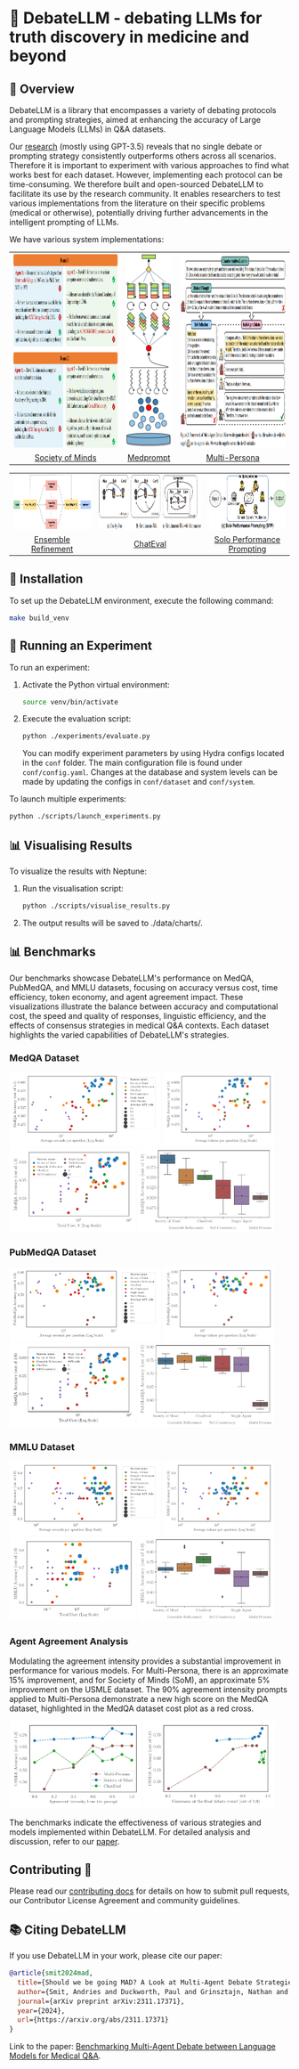# 💬 DebateLLM - debating LLMs for truth discovery in medicine and beyond

## 👀 Overview

DebateLLM is a library that encompasses a variety of debating protocols and prompting strategies, aimed at enhancing the accuracy of Large Language Models (LLMs) in Q&A datasets.

Our [research](https://arxiv.org/abs/2311.17371) (mostly using GPT-3.5) reveals that no single debate or prompting strategy consistently outperforms others across all scenarios. Therefore it is important to experiment with various approaches to find what works best for each dataset. However, implementing each protocol can be time-consuming. We therefore built and open-sourced DebateLLM to facilitate its use by the research community. It enables researchers to test various implementations from the literature on their specific problems (medical or otherwise), potentially driving further advancements in the intelligent prompting of LLMs.

We have various system implementations:

<table align="center">
  <tr>
    <td align="center"><img src="imgs/SocietyOfMind.png" style="height:350px; width:auto;"></td>
    <td align="center"><img src="imgs/Medprompt.png" style="height:350px; width:auto;"></td>
    <td align="center"><img src="imgs/MultiPersona.png" style="height:350px; width:auto;"></td>
  </tr>
  <tr>
    <td align="center"><a href="https://arxiv.org/abs/2305.14325">Society of Minds</a></td>
    <td align="center"><a href="https://arxiv.org/abs/2311.16452">Medprompt</a></td>
    <td align="center"><a href="https://arxiv.org/abs/2307.05300">Multi-Persona</a></td>
  </tr>
</table>

<table align="center">
  <tr>
    <td align="center"><img src="imgs/EnsembleRefinement.png" style="height:100px; width:auto;"></td>
    <td align="center"><img src="imgs/ChatEval.png" style="height:100px; width:auto;"></td>
    <td align="center"><img src="imgs/SPP.png" style="height:100px; width:auto;"></td>
  </tr>
  <tr>
    <td align="center"><a href="https://arxiv.org/abs/2305.09617">Ensemble Refinement</a></td>
    <td align="center"><a href="https://arxiv.org/abs/2308.07201">ChatEval</a></td>
    <td align="center"><a href="https://arxiv.org/abs/2307.05300">Solo Performance Prompting</a></td>
  </tr>
</table>



## 🔧 Installation

To set up the DebateLLM environment, execute the following command:

```bash
make build_venv
```

## 🚀 Running an Experiment

To run an experiment:

1. Activate the Python virtual environment:
    ```bash
    source venv/bin/activate
    ```
2. Execute the evaluation script:
    ```bash
    python ./experiments/evaluate.py
    ```

    You can modify experiment parameters by using Hydra configs located in the `conf` folder. The main configuration file is found under `conf/config.yaml`. Changes at the database and system levels can be made by updating the configs in `conf/dataset` and `conf/system`.

To launch multiple experiments:
```bash
python ./scripts/launch_experiments.py
```

## 📊 Visualising Results
To visualize the results with Neptune:
1. Run the visualisation script:
    ```bash
    python ./scripts/visualise_results.py
    ```
2. The output results will be saved to ./data/charts/.

## 📊 Benchmarks

Our benchmarks showcase DebateLLM's performance on MedQA, PubMedQA, and MMLU datasets, focusing on accuracy versus cost, time efficiency, token economy, and agent agreement impact. These visualizations illustrate the balance between accuracy and computational cost, the speed and quality of responses, linguistic efficiency, and the effects of consensus strategies in medical Q&A contexts. Each dataset highlights the varied capabilities of DebateLLM's strategies.

### MedQA Dataset

<div>
  <img src="./imgs/results/average_seconds_per_question_vs_accuracy_medqa_0.png" alt="Average Seconds per Question vs. Accuracy MedQA" width="54%"/>
  <img src="./imgs/results/average_tokens_per_question_vs_accuracy_medqa_0.png" alt="Average Tokens per Question vs. Accuracy MedQA" width="39.6%"/>
</div>
<div>
  <img src="./imgs/results/accuracy_vs_cost_0.png" alt="Accuracy vs. Cost MedQA" width="45%"/>
  <img src="./imgs/results/total_acc_box_medqa_0.png" alt="Total Accuracy Box MedQA" width="48.7%"/>
</div>

### PubMedQA Dataset

<div>
  <img src="./imgs/results/average_seconds_per_question_vs_accuracy_pubmedqa_0.png" alt="Average Seconds per Question vs. Accuracy PubMedQA" width="54%"/>
  <img src="./imgs/results/average_tokens_per_question_vs_accuracy_pubmedqa_0.png" alt="Average Tokens per Question vs. Accuracy PubMedQA" width="39.6%"/>
</div>
<div>
  <img src="./imgs/results/accuracy_vs_cost_corrected_0.png" alt="Accuracy vs. Cost PubMedQA" width="45%"/>
  <img src="./imgs/results/total_acc_box_pubmedqa_0.png" alt="Total Accuracy Box PubMedQA" width="48.7%"/>
</div>

### MMLU Dataset

<div>
  <img src="./imgs/results/average_seconds_per_question_vs_accuracy_mmlu_0.png" alt="Average Seconds per Question vs. Accuracy MMLU" width="54%"/>
  <img src="./imgs/results/average_tokens_per_question_vs_accuracy_mmlu_0.png" alt="Average Tokens per Question vs. Accuracy MMLU" width="39.6%"/>
</div>
<div>
  <img src="./imgs/results/total_cost_vs_accuracy_mmlu_0.png" alt="Accuracy vs. Cost MMLU" width="45%"/>
  <img src="./imgs/results/total_acc_box_mmlu_0.png" alt="Total Accuracy Box MMLU" width="48.7%"/>
</div>

### Agent Agreement Analysis

Modulating the agreement intensity provides a substantial improvement in performance for various models. For Multi-Persona, there is an approximate 15% improvement, and for Society of Minds (SoM), an approximate 5% improvement on the USMLE dataset. The 90% agreement intensity prompts applied to Multi-Persona demonstrate a new high score on the MedQA dataset, highlighted in the MedQA dataset cost plot as a red cross.

<div>
  <img src="./imgs/results/prompt_agreement_vs_accuracy_0.png" alt="Agreement Intensity" width="47%"/>
  <img src="./imgs/results/agreement_vs_accuracy_0.png" alt="Agreement vs Accuracy" width="47%"/>
</div>

The benchmarks indicate the effectiveness of various strategies and models implemented within DebateLLM. For detailed analysis and discussion, refer to our [paper](https://arxiv.org/abs/2311.17371).

## Contributing 🤝
Please read our [contributing docs](docs/CONTRIBUTING.md) for details on how to submit pull requests, our Contributor License Agreement and community guidelines.


## 📚 Citing DebateLLM

If you use DebateLLM in your work, please cite our paper:
```bibtex
@article{smit2024mad,
  title={Should we be going MAD? A Look at Multi-Agent Debate Strategies for LLMs},
  author={Smit, Andries and Duckworth, Paul and Grinsztajn, Nathan and Barrett, Thomas D. and Pretorius, Arnu},
  journal={arXiv preprint arXiv:2311.17371},
  year={2024},
  url={https://arxiv.org/abs/2311.17371}
}

```
Link to the paper: [Benchmarking Multi-Agent Debate between Language Models for Medical Q&A](https://arxiv.org/abs/2311.17371).
